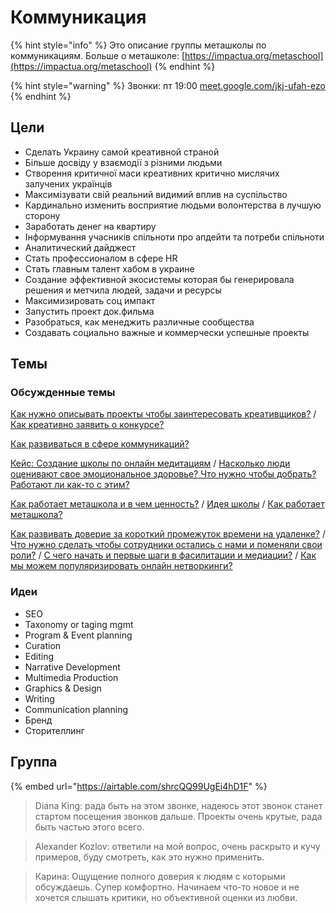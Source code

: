 # Коммуникация

{% hint style="info" %}
Это описание группы меташколы по коммуникациям. Больше о меташколе: [https://impactua.org/metaschool](https://impactua.org/metaschool)
{% endhint %}

{% hint style="warning" %}
Звонки: пт 19:00 [meet.google.com/jkj-ufah-ezo ](https://meet.google.com/jkj-ufah-ezo)
{% endhint %}

## Цели

* Сделать Украину самой креативной страной
* Більше досвіду у взаємодії з різними людьми
* Створення критичної маси креативних критично мислячих залучених українців
* Максимізувати свій реальний видимий вплив на суспільство
* Кардинально изменить восприятие людьми волонтерства в лучшую сторону 
* Заработать денег на квартиру
* Інформування учасників спільноти про апдейти та потреби спільноти
* Аналитический дайджест
* Стать профессионалом в сфере HR
* Стать главным талент хабом в украине
* Создание эффективной экосистемы которая бы генерировала решения и метчила людей, задачи и ресурсы
* Максимизировать соц импакт
* Запустить проект док.фильма
* Разобраться, как менеджить различные сообщества
* Создавать социально важные и коммерчески успешные проекты

## Темы

### Обсужденные темы

[Как нужно описывать проекты чтобы заинтересовать креативщиков?](https://wiki.impactua.org/metashkola/kommunikaciya/15.05#maks-kak-nuzhno-opisat-etot-proekt-chtoby-zainteresovat-kreativshikov) / [Как креативно заявить о конкурсе?](https://wiki.impactua.org/metashkola/kommunikaciya/22.05)

[Как развиваться в сфере коммуникаций?](https://wiki.impactua.org/metashkola/kommunikaciya/05.06#saya-kak-razvivatsya-v-sfere-kommunikacii)

[Кейс: Создание школы по онлайн медитациям](https://wiki.impactua.org/metashkola/kommunikaciya/15.05#karina-gotovy-pouchastvovat-da-net-i-pochemu) / [Насколько люди оценивают свое эмоциональное здоровье? Что нужно чтобы добрать? Работают ли как-то с этим?](https://wiki.impactua.org/metashkola/kommunikaciya/22.05#karina-naskolko-by-vy-ocenili-svoe-emocionalnoe-zdorove-chto-nuzhno-chtoby-dobrat-rabotaet-li-kak-to-s-etim)

[Как работает меташкола и в чем ценность?](https://wiki.impactua.org/metashkola/kommunikaciya/15.05#saya-kak-rabotaet-metashkola-i-v-chem-cennost) / [Идея школы](https://wiki.impactua.org/metashkola/kommunikaciya/29.05#yulya-ideya-shkoly) / [Как работает меташкола?](https://wiki.impactua.org/metashkola/kommunikaciya/05.06#tanya-kak-rabotaet-metashkola)

[Как развивать доверие за короткий промежуток времени на удаленке?](https://wiki.impactua.org/metashkola/kommunikaciya/29.05#aleks-kak-razvivat-doverie-za-korotkii-promezhutok-vremeni-na-udalenke) / [Что нужно сделать чтобы сотрудники остались с нами и поменяли свои роли?](https://wiki.impactua.org/metashkola/kommunikaciya/22.05#arkadii-chto-nuzhno-sdelat-chtoby-perevodchiki-ostalis-s-nami-i-pomenyali-svoi-roli) / [С чего начать и первые шаги в фасилитации и медиации?](https://wiki.impactua.org/metashkola/kommunikaciya/15.05#arkadii-s-chego-nachat-i-pervye-shagi-v-fasilitacii-i-meditacii) / [Как мы можем популяризировать онлайн нетворкинги?](https://wiki.impactua.org/metashkola/kommunikaciya/05.06#anya-kak-my-mozhem-populyarizirovat-rendom-kofe)

### Идеи

* SEO
* Taxonomy or taging mgmt
* Program & Event planning
* Curation
* Editing
* Narrative Development
* Multimedia Production
* Graphics & Design
* Writing
* Communication planning
* Бренд
* Сторителлинг

## Группа

{% embed url="https://airtable.com/shrcQQ99UgEi4hD1F" %}

> Diana King: рада быть на этом звонке, надеюсь этот звонок станет стартом посещения звонков дальше. Проекты очень крутые, рада быть частью этого всего.

> Alexander Kozlov: ответили на мой вопрос, очень раскрыто и кучу примеров, буду смотреть, как это нужно применить.

> Карина: Ощущение полного доверия к людям с которыми обсуждаешь. Супер комфортно. Начинаем что-то новое и не хочется слышать критики, но объективной оценки из любви.

